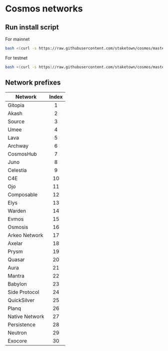 # Cosmos networks

## Run install script

For mainnet
```bash
bash <(curl -s https://raw.githubusercontent.com/staketown/cosmos/master/composable/main_install.sh)
```

For testnet
```bash
bash <(curl -s https://raw.githubusercontent.com/staketown/cosmos/master/composable/test_install.sh)
```

## Network prefixes

| Network        | Index |
|----------------|:-----:|
| Gitopia        |   1   |
| Akash          |   2   |
| Source         |   3   |
| Umee           |   4   |
| Lava           |   5   |
| Archway        |   6   |
| CosmosHub      |   7   |
| Juno           |   8   |
| Celestia       |   9   |
| C4E            |  10   |
| Ojo            |  11   |
| Composable     |  12   |
| Elys           |  13   |
| Warden         |  14   |
| Evmos          |  15   |
| Osmosis        |  16   |
| Arkeo Network  |  17   |
| Axelar         |  18   |
| Prysm          |  19   |
| Quasar         |  20   |
| Aura           |  21   |
| Mantra         |  22   |
| Babylon        |  23   |
| Side Protocol  |  24   |
| QuickSilver    |  25   |
| Planq          |  26   |
| Native Network |  27   |
| Persistence    |  28   |
| Neutron        |  29   |
| Exocore        |  30   |